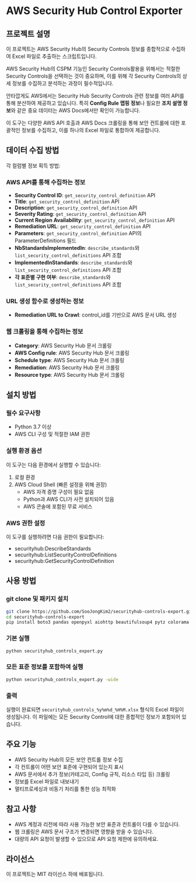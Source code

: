 # AWS Security Hub Control Exporter

## 프로젝트 설명

이 프로젝트는 AWS Security Hub의 Security Controls 정보를 종합적으로 수집하여 Excel 파일로 추출하는 스크립트입니다.

AWS Security Hub의 CSPM 기능인 Security Controls활용을 위해서는 적절한 Security Controls을 선택하는 것이 중요하며,
이를 위해 각 Security Controls의 상세 정보를 수집하고 분석하는 과정이 필수적입니다.

안타깝게도 AWS에서는 Security Hub Security Controls 관련 정보를 여러 API를 통해 분산하여 제공하고 있습니다.
특히 **Config Rule 맵핑 정보**나 필요한 **조치 설명 정보**와 같은 중요 데이터는 AWS Docs에서만 확인이 가능합니다.

이 도구는 다양한 AWS API 호출과 AWS Docs 크롤링을 통해 보안 컨트롤에 대한 포괄적인 정보를 수집하고, 이를 하나의 Excel 파일로 통합하여 제공합니다.

## 데이터 수집 방법

각 컬럼별 정보 획득 방법:

### AWS API를 통해 수집하는 정보
- **Security Control ID**: `get_security_control_definition` API
- **Title**: `get_security_control_definition` API
- **Description**: `get_security_control_definition` API
- **Severity Rating**: `get_security_control_definition` API
- **Current Region Availability**: `get_security_control_definition` API
- **Remediation URL**: `get_security_control_definition` API
- **Parameters**: `get_security_control_definition` API의 ParameterDefinitions 필드
- **NbStandardsImplementedIn**: `describe_standards`와 `list_security_control_definitions` API 조합
- **ImplementedInStandards**: `describe_standards`와 `list_security_control_definitions` API 조합
- **각 표준별 구현 여부**: `describe_standards`와 `list_security_control_definitions` API 조합

### URL 생성 함수로 생성하는 정보
- **Remediation URL to Crawl**: control_id를 기반으로 AWS 문서 URL 생성

### 웹 크롤링을 통해 수집하는 정보
- **Category**: AWS Security Hub 문서 크롤링
- **AWS Config rule**: AWS Security Hub 문서 크롤링
- **Schedule type**: AWS Security Hub 문서 크롤링
- **Remediation**: AWS Security Hub 문서 크롤링
- **Resource type**: AWS Security Hub 문서 크롤링

## 설치 방법

### 필수 요구사항
- Python 3.7 이상
- AWS CLI 구성 및 적절한 IAM 권한

### 실행 환경 옵션
이 도구는 다음 환경에서 실행할 수 있습니다:
1. 로컬 환경
2. AWS Cloud Shell (빠른 설정을 위해 권장)
   - AWS 자격 증명 구성이 필요 없음
   - Python과 AWS CLI가 사전 설치되어 있음
   - AWS 콘솔에 포함된 무료 서비스

### AWS 권한 설정
이 도구를 실행하려면 다음 권한이 필요합니다:
- securityhub:DescribeStandards
- securityhub:ListSecurityControlDefinitions
- securityhub:GetSecurityControlDefinition

## 사용 방법

### git clone 및 패키지 설치
```bash
git clone https://github.com/SooJongKim2/securityhub-controls-export.git
cd securityhub-controls-export
pip install boto3 pandas openpyxl aiohttp beautifulsoup4 pytz colorama tqdm
```

### 기본 실행
```bash
python securityhub_controls_export.py
```

### 모든 표준 정보를 포함하여 실행
```bash
python securityhub_controls_export.py -wide
```

### 출력
실행이 완료되면 `securityhub_controls_%y%m%d_%H%M.xlsx` 형식의 Excel 파일이 생성됩니다. 이 파일에는 모든 Security Control에 대한 종합적인 정보가 포함되어 있습니다.

## 주요 기능
- AWS Security Hub의 모든 보안 컨트롤 정보 수집
- 각 컨트롤이 어떤 보안 표준에 구현되어 있는지 표시
- AWS 문서에서 추가 정보(카테고리, Config 규칙, 리소스 타입 등) 크롤링
- 정보를 Excel 파일로 내보내기
- 멀티프로세싱과 비동기 처리를 통한 성능 최적화

## 참고 사항
- AWS 계정과 리전에 따라 사용 가능한 보안 표준과 컨트롤이 다를 수 있습니다.
- 웹 크롤링은 AWS 문서 구조가 변경되면 영향을 받을 수 있습니다.
- 대량의 API 요청이 발생할 수 있으므로 API 요청 제한에 유의하세요.

## 라이선스
이 프로젝트는 MIT 라이선스 하에 배포됩니다.